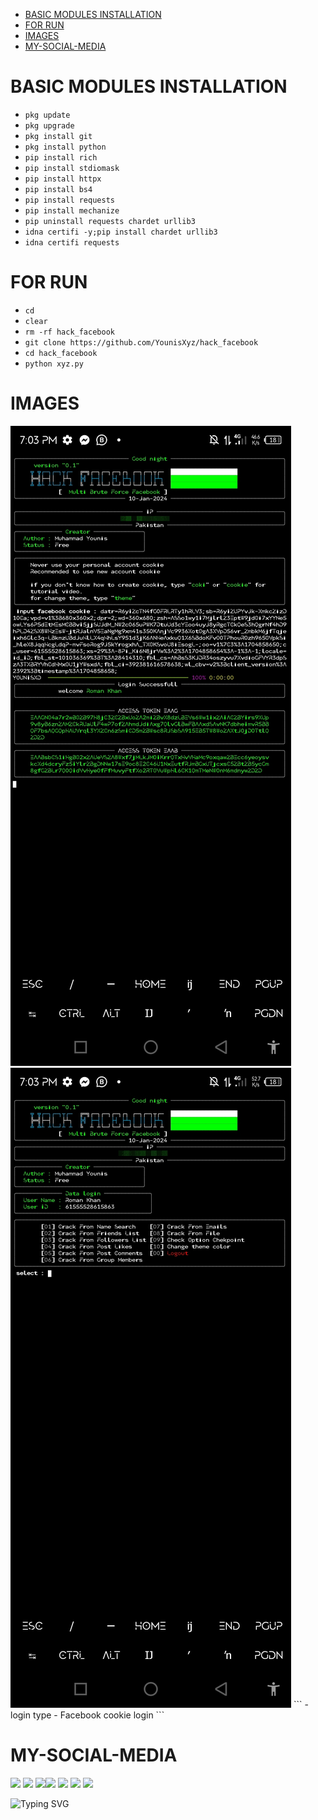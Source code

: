 

- [BASIC MODULES INSTALLATION](#basicmodules) 
- [FOR RUN](#forrun) 
- [IMAGES](#images)
- [MY-SOCIAL-MEDIA](#my-contact)


# BASIC MODULES INSTALLATION 

- `pkg update`
- `pkg upgrade`
- `pkg install git`
- `pkg install python`
- `pip install rich`
- `pip install stdiomask`
- `pip install httpx`
- `pip install bs4`
- `pip install requests`
- `pip install mechanize`
- `pip uninstall requests chardet urllib3`
- `idna certifi -y;pip install chardet urllib3`
- `idna certifi requests`

# FOR RUN

- `cd`
- `clear`
- `rm -rf hack_facebook`
- `git clone https://github.com/YounisXyz/hack_facebook`
- `cd hack_facebook`
- `python xyz.py`

# IMAGES
<img src="https://github.com/YounisXyz/hack_facebook/blob/main/images!/Picsart_24-01-10_20-07-30-270.jpg" alt="" border="0" />

<img src="https://github.com/YounisXyz/hack_facebook/blob/main/images!/Picsart_24-01-10_19-59-31-279.jpg" alt="" border="0" />
```
    - login type
               - Facebook cookie login 
```

# MY-SOCIAL-MEDIA 
[![](https://img.shields.io/badge/Github-black?logo=Github&logoColor=black&labelColor=white)](https://github.com/YounisXyz) [![](https://img.shields.io/badge/Twitter-blue?logo=Twitter&logoColor=White&labelColor=white)](https://mobile.twitter.com/YounisXyz)
[![](https://img.shields.io/badge/Facebook-blue?logo=Facebook&logoColor=blue&labelColor=white)](https://www.facebook.com/xyzhackers)[![](https://img.shields.io/badge/Instagram-red?logo=Instagram&logoColor=red&labelColor=white)](https://www.instagram.com/younisxyz) [![](https://img.shields.io/badge/Whatsapp-CHAT-red?logo=Whatsapp&logoColor=Brightgreen&labelColor=white)](https://wa.me/+923404708884=hello+brother+YounisXyz+handsome)
[![](https://img.shields.io/badge/YouTube-black?logo=YouTube&logoColor=black&labelColor=white)](https://www.youtube.com/@YounisXyz)
[![](https://img.shields.io/badge/YouTube-red?logo=YouTube&logoColor=red&labelColor=white)](https://youtube.com/@MRTRICKERXYZ)

![Typing SVG](https://readme-typing-svg.herokuapp.com?lines=Dont+Forget+To+Follow+Me+On+GitHub!+)
